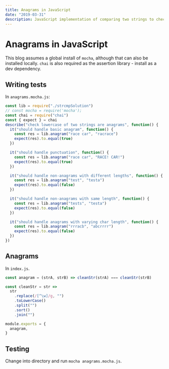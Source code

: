 ```yaml
---
title: Anagrams in JavaScript
date: "2019-03-31"
description: JavaScript implementation of comparing two strings to check if they are anagrams.
---
```


# Anagrams in JavaScript

This blog assumes a global install of `mocha`, although that can also be installed locally. `chai` is also required as the assertion library - install as a dev dependency.

## Writing tests

In `anagrams.mocha.js`:

```javascript
const lib = require("./strcmpSolution")
// const mocha = require('mocha');
const chai = require("chai")
const { expect } = chai
describe("check lowercase of two strings are anagrams", function() {
  it("should handle basic anagram", function() {
    const res = lib.anagram("race car", "racrace")
    expect(res).to.equal(true)
  })

  it("should handle punctuation", function() {
    const res = lib.anagram("race car", "RACE! CAR!")
    expect(res).to.equal(true)
  })

  it("should handle non-anagrams with different lengths", function() {
    const res = lib.anagram("test", "testa")
    expect(res).to.equal(false)
  })

  it("should handle non-anagrams with same length", function() {
    const res = lib.anagram("tests", "testa")
    expect(res).to.equal(false)
  })

  it("should handle anagrams with varying char length", function() {
    const res = lib.anagram("rrracb", "abcrrrr")
    expect(res).to.equal(false)
  })
})
```

## Anagrams

In `index.js`.

```javascript
const anagram = (strA, strB) => cleanStr(strA) === cleanStr(strB)

const cleanStr = str =>
  str
    .replace(/[^\w]/g, "")
    .toLowerCase()
    .split("")
    .sort()
    .join("")

module.exports = {
  anagram,
}
```

## Testing

Change into directory and run `mocha anagrams.mocha.js`.
